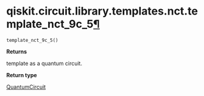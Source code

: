 # qiskit.circuit.library.templates.nct.template\_nct\_9c\_5[¶](#qiskit-circuit-library-templates-nct-template-nct-9c-5 "Permalink to this headline")

<span id="undefined" />

`template_nct_9c_5()`

**Returns**

template as a quantum circuit.

**Return type**

[QuantumCircuit](qiskit.circuit.QuantumCircuit#qiskit.circuit.QuantumCircuit "qiskit.circuit.QuantumCircuit")
